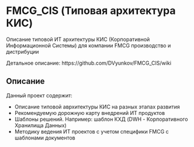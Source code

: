 # FMCG_CIS (Типовая архитектура КИС)
Описание типовой ИТ архитектуры КИС (Корпоративной Информационной Системы) для компании FMCG производство и дистрибуции
<p>Детальное описание: https://github.com/DVyunkov/FMCG_CIS/wiki</p>

## Описание
Данный проект содержит:
- Описание типовой аврхитектуры КИС на разных этапах развития
- Рекомендуемую дорожную карту внедрений ИТ продуктов
- Шаблоны решений. Например: шаблон КХД (DWH - Корпоративного Хранилища Данных)
- Методику ведения ИТ проектов с учетом специфики FMCG с шаблонами документов

